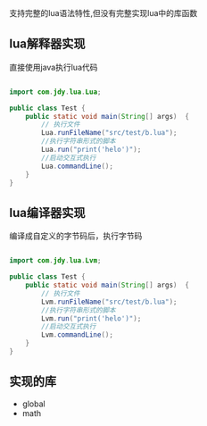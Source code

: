 支持完整的lua语法特性,但没有完整实现lua中的库函数

##  lua解释器实现

直接使用java执行lua代码

```java

import com.jdy.lua.Lua;

public class Test {
    public static void main(String[] args)  {
        // 执行文件
        Lua.runFileName("src/test/b.lua");
        //执行字符串形式的脚本
        Lua.run("print('helo')");
        //启动交互式执行
        Lua.commandLine();
    }
}

```

## lua编译器实现

编译成自定义的字节码后，执行字节码

```java

import com.jdy.lua.Lvm;

public class Test {
    public static void main(String[] args)  {
        // 执行文件
        Lvm.runFileName("src/test/b.lua");
        //执行字符串形式的脚本
        Lvm.run("print('helo')");
        //启动交互式执行
        Lvm.commandLine();
    }
}


```

## 实现的库

* global
* math




